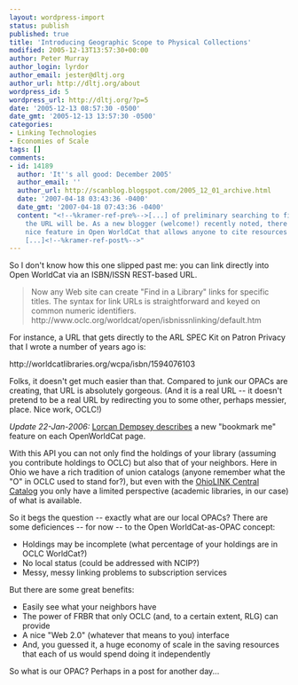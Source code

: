 ```yaml
---
layout: wordpress-import
status: publish
published: true
title: 'Introducing Geographic Scope to Physical Collections'
modified: 2005-12-13T13:57:30+00:00
author: Peter Murray
author_login: lyrdor
author_email: jester@dltj.org
author_url: http://dltj.org/about
wordpress_id: 5
wordpress_url: http://dltj.org/?p=5
date: '2005-12-13 08:57:30 -0500'
date_gmt: '2005-12-13 13:57:30 -0500'
categories:
- Linking Technologies
- Economies of Scale
tags: []
comments:
- id: 14189
  author: 'It''s all good: December 2005'
  author_email: ''
  author_url: http://scanblog.blogspot.com/2005_12_01_archive.html
  date: '2007-04-18 03:43:36 -0400'
  date_gmt: '2007-04-18 07:43:36 -0400'
  content: "<!--%kramer-ref-pre%-->[...] of preliminary searching to figure out what
    the URL will be. As a new blogger (welcome!) recently noted, there is now a very
    nice feature in Open WorldCat that allows anyone to cite resources by using a
    [...]<!--%kramer-ref-post%-->"
---
```

<p>So I don't know how this one slipped past me:  you can link directly into <span class="removed_link" title="http://www.oclc.org/worldcat/open/isbnissnlinking/default.htm">Open WorldCat via an ISBN/ISSN REST-based URL</span>.</p>
<blockquote><p>Now any Web site can create "Find in a Library" links for specific titles. The syntax for link URLs is straightforward and keyed on common numeric identifiers.<br />
http://www.oclc.org/worldcat/open/isbnissnlinking/default.htm</p></blockquote>
<p>For instance, a URL that gets directly to the ARL SPEC Kit on Patron Privacy that I wrote a number of years ago is:</p>
<p>http://worldcatlibraries.org/wcpa/isbn/1594076103</p>
<p>Folks, it doesn't get much easier than that.  Compared to junk our OPACs are creating, that URL is absolutely gorgeous.  (And it is a real URL -- it doesn't pretend to be a real URL by redirecting you to some other, perhaps messier, place.  Nice work, OCLC!)</p>
<p><em>Update 22-Jan-2006:</em>  <a href="http://orweblog.oclc.org/Linking-to-OpenWorldCat/" title="Linking to OpenWorldCat - Lorcan Dempsey&amp;#039;s Weblog">Lorcan Dempsey describes</a> a new "bookmark me" feature on each OpenWorldCat page.</p>
<p>With this API you can not only find the holdings of your library (assuming you contribute holdings to OCLC) but also that of your neighbors.  Here in Ohio we have a rich tradition of union catalogs (anyone remember what the "O" in OCLC used to stand for?), but even with the <a href="http://olc1.ohiolink.edu/" title="OhioLINK Library Catalog">OhioLINK Central Catalog</a> you only have a limited perspective (academic libraries, in our case) of what is available.</p>
<p>So it begs the question -- exactly what are our local OPACs?  There are some deficiences -- for now -- to the Open WorldCat-as-OPAC concept:</p>
<ul>
<li>Holdings may be incomplete (what percentage of your holdings are in OCLC WorldCat?)</li>
<li>No local status (could be addressed with NCIP?)</li>
<li>Messy, messy linking problems to subscription services</li>
</ul>
<p>But there are some great benefits:</p>
<ul>
<li>Easily see what your neighbors have</li>
<li>The power of FRBR that only OCLC (and, to a certain extent, RLG) can provide</li>
<li>A nice "Web 2.0" (whatever that means to you) interface</li>
<li>And, you guessed it, a huge economy of scale in the saving resources that each of us would spend doing it independently</li>
</ul>
<p>So what is our OPAC?  Perhaps in a post for another day...</p>
